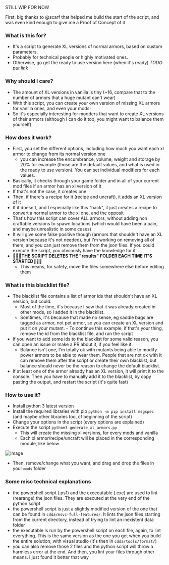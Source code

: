 STILL WIP FOR NOW

First, big thanks to @scarf that helped me build the start of the script, and was even kind enough to give me a Proof of Concept of it

### What is this for?
- It's a script to generate XL versions of normal armors, based on custom parameters.
- Probably for technical people or highly motivated ones.
- Otherwise, go get the ready to use version here (when it's ready) *TODO put link*

### Why should I care?
- The amount of XL versions in vanilla is tiny (~16, compare that to the number of armors that a huge mutant can't wear)
- With this script, you can create your own version of missing XL armors for vanilla ones, and even your mods!
- So it's especially interesting for modders that want to create XL versions of their armors (although I can do it too, you might want to balance them yourself)

### How does it work?
- First, you set the different options, including how much you want each xl armor to change from its normal version one
	- you can increase the encumbrance, volume, weight and storage by 20% for example (those are the default values, and what is used in the ready to use version). You can set individual modifiers for each values.
- Basically, it checks through your game folder and in all of your current mod files if an armor has an xl version of it
- If that's not the case, it creates one
- Then, if there's a recipe for it (recipe and uncraft), it adds an XL version of it
- If it doesn't, and I especially like this "hack", it just creates a recipe to convert a normal armor to the xl one, and the opposit
- That's how this script can cover ALL armors, without adding non craftable versions to spawn locations (which would have been a pain, and maybe unrealistic in some cases)
- It will give some false positive though (armors that shouldn't have an XL version because it's not needed), but I'm working on removing all of them, and you can just remove them from the json files. If you could execute the script, you obviously have the knowledge for it
- 🔴🔴🔴**THE SCRIPT DELETES THE "results" FOLDER EACH TIME IT'S STARTED**🔴🔴🔴
	- This means, for safety, move the files somewhere else before editing them

### What is this blacklist file?
- The blacklist file contains a list of armor ids that shouldn't have an XL version, but could. 
	- Most of the time, it's because I saw that it was already created in other mods, so I added it in the blacklist. 
	- Somtimes, it's because that made no sense, eg saddle bags are tagged as armor, not pet armor, so you can create an XL version and put it on your mutant. 	- To continue this example, if that's your thing, remove the id from the blacklist file, and run the script
- If you want to add some ids to the blacklist for some valid reason, you can open an issue or make a PR about it, if you feel like it.
	- Balance isn't one, I'm totally ok with mutants being able to modify power armors to be able to wear them.  People that are not ok with it can remove them after the script or create their own blacklist, but balance should never be the reason to change the default blacklist.
- If at least one of the armor already has an XL version, it will print it to the console. Then you have to manually add it to the blacklist, by copy pasting the output, and restart the script (it's quite fast)

### How to use it?
- Install python 3 latest version
- Install the required libraries with pip `python -m pip install msgspec` (and maybe other libraries too, cf beginning of the script)
- Change your options in the script (every options are explained)
- Execute the script `python3 generate_xl_armors.py`
	- This will create the missing xl versions, for every mods and vanilla
	- Each xl armor/recipe/uncraft will be placed in the corresponding module, like below

![image](https://user-images.githubusercontent.com/71428793/199604364-d3536380-f20c-4202-b51c-285fff7e25de.png)
- Then, remove/change what you want, and drag and drop the files in your `mods` folder


### Some misc technical explanations
- the powershell script (.ps1) and the excecutable (.exe) are used to lint (rearange) the json files. They are executed at the very end of the python script
- the powershell script is just a slightly modified version of the one that can be found in `cdda/msvc-full-features/`. It lints the json files starting from the current directory, instead of trying to lint an inexistent data folder
- the executable is run by the powershell script on each file, again, to lint everything. This is the same version as the one you get when you build the entire solution, with visual studio (it's then in `cdda/tools/format/`)
- you can also remove those 2 files and the python script will throw a harmless error at the end. And then, you lint your files through other means. I just found it better that way
